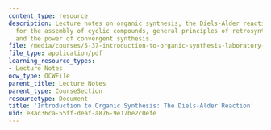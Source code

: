 ```yaml
---
content_type: resource
description: Lecture notes on organic synthesis, the Diels-Alder reaction, strategies
  for the assembly of cyclic compounds, general principles of retrosynthetic analysis,
  and the power of convergent synthesis.
file: /media/courses/5-37-introduction-to-organic-synthesis-laboratory-spring-2009/e8ac36ca55ffdeafa8769e17be2c0efe_MIT5_37s09_lec01_Handout.pdf
file_type: application/pdf
learning_resource_types:
- Lecture Notes
ocw_type: OCWFile
parent_title: Lecture Notes
parent_type: CourseSection
resourcetype: Document
title: 'Introduction to Organic Synthesis: The Diels-Alder Reaction'
uid: e8ac36ca-55ff-deaf-a876-9e17be2c0efe
---
```

